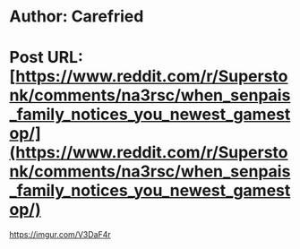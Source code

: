 # Author: Carefried
# Post URL: [https://www.reddit.com/r/Superstonk/comments/na3rsc/when_senpais_family_notices_you_newest_gamestop/](https://www.reddit.com/r/Superstonk/comments/na3rsc/when_senpais_family_notices_you_newest_gamestop/)


https://imgur.com/V3DaF4r